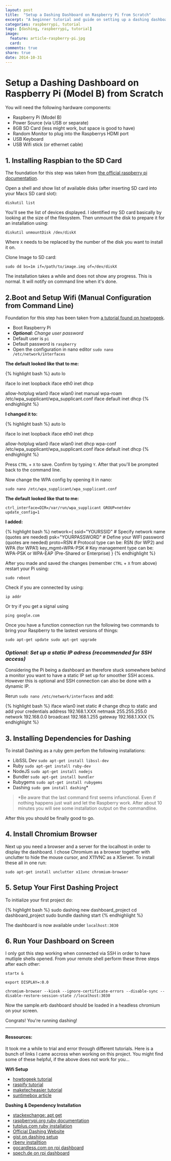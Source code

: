 ```yaml
---
layout: post
title:  "Setup a Dashing Dashboard on Raspberry Pi from Scratch"
excerpt: "A beginner tutorial and guide on setting up a dashing dashboard on a raspberry pi, starting completly from scratch."
categories: raspberrypi, tutorial
tags: [dashing, raspberrypi, tutorial]
image:
  feature: article-raspberry-pi.jpg
  card: 
comments: true
share: true
date: 2014-10-31
---
```


# Setup a Dashing Dashboard on Raspberry Pi (Model B) from Scratch

You will need the following hardware components:

 * Raspberry Pi (Model B)
 * Power Source (via USB or separate)
 * 8GB SD Card (less might work, but space is good to have)
 * Random Monitor to plug into the Raspberrys HDMI port
 * USB Keyboard
 * USB Wifi stick (or ethernet cable)

## 1. Installing Raspbian to the SD Card

The foundation for this step was taken from [the official raspberry pi documentation](//www.raspberrypi.org/documentation/installation/installing-images/mac.md).

Open a shell and show list of available disks (after inserting SD card into your Macs SD card slot):

`diskutil list`

You'll see the list of devices displayed. I identified my SD card basically by looking at the size of the filesystem.
Then unmount the disk to prepare it for an installation using:

`diskutil unmountDisk /dev/diskX`

Where `X` needs to be replaced by the number of the disk you want to install it on.

Clone Image to SD card:

`sudo dd bs=1m if=/path/to/image.img of=/dev/diskX`

The installation takes a while and does not show any progress. This is normal. It will notify on command line when it's done.


## 2.Boot and Setup Wifi (Manual Configuration from Command Line)

Foundation for this step has been taken from [a tutorial found on howtogeek](//www.howtogeek.com/167425/how-to-setup-wi-fi-on-your-raspberry-pi-via-the-command-line/).

 * Boot Raspberry Pi
 * ***Optional:** Change user password*
 * Default user is `pi`
 * Default password is `raspberry`
 * Open the configuration in nano editor
 `sudo nano /etc/network/interfaces`

**The default looked like that to me:**

{% highlight bash %}
auto lo

iface lo inet loopback
iface eth0 inet dhcp

allow-hotplug wlan0
iface wlan0 inet manual
wpa-roam /etc/wpa_supplicant/wpa_supplicant.conf
iface default inet dhcp
{% endhighlight %}

**I changed it to:**

{% highlight bash %}
auto lo

iface lo inet loopback
iface eth0 inet dhcp

allow-hotplug wlan0
iface wlan0 inet dhcp
wpa-conf /etc/wpa_supplicant/wpa_supplicant.conf
iface default inet dhcp
{% endhighlight %}

Press `CTRL` + `X` to save. Confirm by typing `Y`. After that you'll be prompted back to the command line.

Now change the WPA config by opening it in nano:

`sudo nano /etc/wpa_supplicant/wpa_supplicant.conf`

**The default looked like that to me:**

`
ctrl_interface=DIR=/var/run/wpa_supplicant GROUP=netdev
update_config=1
`

**I added:**

{% highlight bash %}
network={
ssid="YOURSSID"     # Specify network name (quotes are needed)
psk="YOURPASSWORD"  # Define your WIFI password (quotes are needed)
proto=RSN           # Protocol type can be: RSN (for WP2) and WPA (for WPA1)
key_mgmt=WPA-PSK    # Key management type can be: WPA-PSK or WPA-EAP (Pre-Shared or Enterprise)
}
{% endhighlight %}

After you made and saved the changes (remember `CTRL` + `X` from above) restart your Pi using:

`sudo reboot`

Check if you are connected by using:

`ip addr`

Or try if you get a signal using

`ping google.com`

Once you have a function connection run the following two commands to bring your Raspberry to the lastest versions of things:

`
sudo apt-get update
sudo apt-get upgrade
`


### *Optional: Set up a static IP adress (recommended for SSH access)*

Considering the Pi being a dashboard an therefore stuck somewhere behind a monitor you want to have a static IP set up for smoother SSH access. However this is optional and SSH connection can also be done with a dynamic IP.

Rerun  `sudo nano /etc/network/interfaces` and add:

{% highlight bash %}
iface wlan0 inet static # change dhcp to static and add your credentials
address 192.168.1.XXX
netmask 255.255.255.0  
network 192.168.0.0
broadcast 192.168.1.255
gateway 192.168.1.XXX
{% endhighlight %}

## 3. Installing Dependencies for Dashing

To install Dashing as a ruby gem perfom the following installations:

* LibSSL Dev `sudo apt-get install libssl-dev`
* Ruby `sudo apt-get install ruby-dev`
* NodeJS `sudo apt-get install nodejs`
* Bundler `sudo apt-get install bundler`
* Rubygems `sudo apt-get install rubygems`
* Dashing `sudo gem install dashing`*

> *Be aware that the last command first seems infunctional. Even if nothing happens just wait and let the Raspberry work. After about 10 minutes you will see some installation output on the commandline.


After this you should be finally good to go.



## 4. Install Chromium Browser

Next up you need a browser and a server for the localhost in order to display the dashboard. I chose Chromium as a browser together with unclutter to hide the mouse cursor, and X11VNC as a XServer. To install these all in one run:

`sudo apt-get install unclutter x11vnc chromium-browser`


## 5. Setup Your First Dashing Project

To initialize your first project do:

{% highlight bash %}
sudo dashing new dashboard_project
cd dashboard_project
sudo bundle
dashing start
{% endhighlight %}

The dashboard is now available under `localhost:3030`


## 6. Run Your Dashboard on Screen

I only got this step working when connected via SSH in order to have mutliple shells opened. From your remote shell perform these three steps after each other:

`startx &`

`export DISPLAY=:0.0`

`chromium-browser --kiosk --ignore-certificate-errors --disable-sync
--disable-restore-session-state //localhost:3030`

Now the sample.erb dashboard should be loaded in a headless chromium on your screen.

Congrats! You're running dashing!


---


#### Ressources:

It took me a while to trial and error through different tutorials. Here is a bunch of links I came accross when working on this project. You might find some of these helpful, if the above does not work for you...

**Wifi Setup**

* [howtogeek tutorial](//www.howtogeek.com/167425/how-to-setup-wi-fi-on-your-raspberry-pi-via-the-command-line/)
* [raspify tutorial](//www.raspyfi.com/wi-fi-on-raspberry-pi-a-simple-guide/)
* [maketecheasier tutorial](//www.maketecheasier.com/setup-wifi-on-raspberry-pi/)
* [suntimebox article](//www.suntimebox.com/raspberry-pi-tutorial-course/week-3/day2-1-wireless-network-setup/)

**Dashing & Dependency Installation**

 * [stackexchange: apt get](//raspberrypi.stackexchange.com/questions/9307/apt-get-installation-doesnt-work-on-raspberry-pi)
 * [raspberrypi.org ruby documentation](//www.raspberrypi.org/documentation/linux/software/ruby.md)
 * [tutplus.com ruby installation](//computers.tutsplus.com/tutorials/how-to-install-ruby-on-rails-on-raspberry-pi--cms-21421)
 * [Official Dashing Website](//dashing.io/)
 * [gist on dashing setup ](https://gist.github.com/stonehippo/5896381)
 * [rbenv installtion](https://github.com/sstephenson/rbenv)
 * [gocardless.com on rpi dashboard](https://gocardless.com/blog/raspberry-pi-metric-dashboards/)
 * [spech.de on rpi dashboard](//www.spech.de/blog/article/dashboard)
